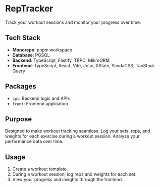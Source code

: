 # RepTracker

Track your workout sessions and monitor your progress over time.

## Tech Stack

- **Monorepo**: pnpm workspace
- **Database**: PGSQL
- **Backend**: TypeScript, Fastify, TRPC, MikroORM
- **Frontend**: TypeScript, React, Vite, Jotai, XState, PandaCSS, TanStack Query

## Packages

- `api`: Backend logic and APIs
- `front`: Frontend application

## Purpose

Designed to make workout tracking seamless. Log your sets, reps, and weights for each exercise during a workout session. Analyze your performance data over time.

## Usage

1. Create a workout template.
2. During a workout session, log reps and weights for each set.
3. View your progress and insights through the frontend.
